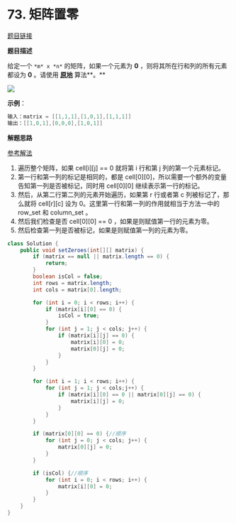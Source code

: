 # 73. 矩阵置零

[题目链接](https://leetcode.cn/problems/set-matrix-zeroes/)

**题目描述**

给定一个 `*m* x *n*` 的矩阵，如果一个元素为 **0** ，则将其所在行和列的所有元素都设为 **0** 。请使用 **[原地](http://baike.baidu.com/item/原地算法)** 算法**。**

![](http://img.topjavaer.cn/img/image-20221121020953873.png)

**示例**：

```java
输入：matrix = [[1,1,1],[1,0,1],[1,1,1]]
输出：[[1,0,1],[0,0,0],[1,0,1]]
```

**解题思路**

[参考解法](https://leetcode-cn.com/problems/set-matrix-zeroes/solution/ju-zhen-zhi-ling-by-leetcode/)

1. 遍历整个矩阵，如果 cell[i][j] == 0 就将第 i 行和第 j 列的第一个元素标记。
2. 第一行和第一列的标记是相同的，都是 cell[0][0]，所以需要一个额外的变量告知第一列是否被标记，同时用 cell[0][0] 继续表示第一行的标记。
3. 然后，从第二行第二列的元素开始遍历，如果第 r 行或者第 c 列被标记了，那么就将 cell[r][c] 设为 0。这里第一行和第一列的作用就相当于方法一中的 row_set 和 column_set 。
4. 然后我们检查是否 cell[0][0] == 0 ，如果是则赋值第一行的元素为零。
5. 然后检查第一列是否被标记，如果是则赋值第一列的元素为零。

```java
class Solution {
    public void setZeroes(int[][] matrix) {
        if (matrix == null || matrix.length == 0) {
            return;
        }
        boolean isCol = false;
        int rows = matrix.length;
        int cols = matrix[0].length;

        for (int i = 0; i < rows; i++) {
            if (matrix[i][0] == 0) {
                isCol = true;
            }
            for (int j = 1; j < cols; j++) {
                if (matrix[i][j] == 0) {
                    matrix[i][0] = 0;
                    matrix[0][j] = 0;
                }
            }
        }

        for (int i = 1; i < rows; i++) {
            for (int j = 1; j < cols;j++) {
                if (matrix[i][0] == 0 || matrix[0][j] == 0) {
                    matrix[i][j] = 0;
                }
            }
        }

        if (matrix[0][0] == 0) {//顺序
            for (int j = 0; j < cols; j++) {
                matrix[0][j] = 0;
            }
        }

        if (isCol) {//顺序
            for (int i = 0; i < rows; i++) {
                matrix[i][0] = 0;
            }
        }
    }
}
```





